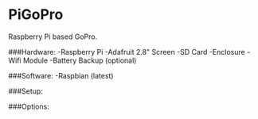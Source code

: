 PiGoPro
==========
Raspberry Pi based GoPro.

###Hardware:
-Raspberry Pi
-Adafruit 2.8" Screen
-SD Card
-Enclosure
-Wifi Module
-Battery Backup (optional)

###Software:
-Raspbian (latest)

###Setup:

###Options:
